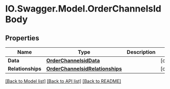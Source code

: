 # IO.Swagger.Model.OrderChannelsIdBody
## Properties

Name | Type | Description | Notes
------------ | ------------- | ------------- | -------------
**Data** | [**OrderChannelsidData**](OrderChannelsidData.md) |  | [optional] 
**Relationships** | [**OrderChannelsidRelationships**](OrderChannelsidRelationships.md) |  | [optional] 

[[Back to Model list]](../README.md#documentation-for-models) [[Back to API list]](../README.md#documentation-for-api-endpoints) [[Back to README]](../README.md)

